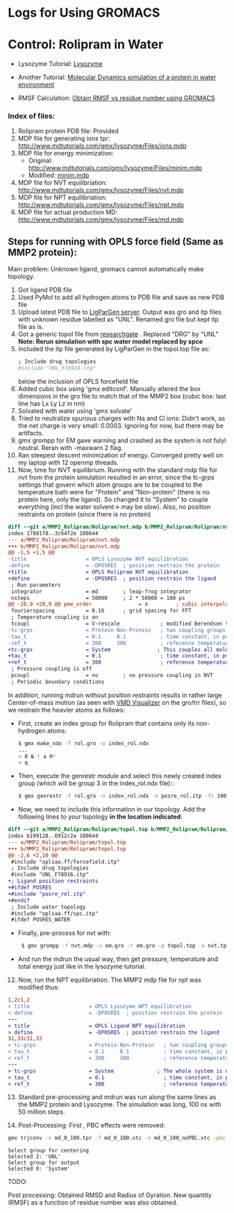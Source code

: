 # Logs for Using GROMACS

# Control: Rolipram in Water

* Lysozyme Tutorial: [Lysozyme](http://www.mdtutorials.com/gmx/lysozyme/index.html)

* Another Tutorial: [Molecular Dynamics simulation of a protein in water environment](https://www.compchems.com/gromacs-tutorial-molecular-dynamics-simulation-of-a-protein-in-water-environment/#protein-selection-and-initial-setup)
* RMSF Calculation: [Obtain RMSF vs residue number using GROMACS](https://www.compchems.com/how-to-compute-the-rmsf-using-gromacs/)



### Index of files:
 
1. Rolipram protein PDB file: Provided
2. MDP file for generating ions tpr: http://www.mdtutorials.com/gmx/lysozyme/Files/ions.mdp
3. MDP file for energy minimization: 
    * Original: http://www.mdtutorials.com/gmx/lysozyme/Files/minim.mdp
    * Modified: [minim.mdp](minim.mdp)
4. MDP file for NVT equilibriation: http://www.mdtutorials.com/gmx/lysozyme/Files/nvt.mdp
5. MDP file for NPT equilibriation: http://www.mdtutorials.com/gmx/lysozyme/Files/npt.mdp
6. MDP file for actual production MD: http://www.mdtutorials.com/gmx/lysozyme/Files/md.mdp

## Steps for running with OPLS force field (Same as MMP2 protein):

Main problem: Unknown ligand, gromacs cannot automatically make topology.

1. Got ligand PDB file
2. Used PyMol to add all hydrogen atoms to PDB file and save as new PDB file
3. Upload latest PDB file to [LigParGen server](http://zarbi.chem.yale.edu/ligpargen/). Output was gro and itp files with unknown residue labelled as "UNL". Renamed gro file but kept itp file as is.
4. Got a generic topol file from [researchgate](https://www.researchgate.net/post/How_to_generate_top_file_for_Gromacs) . Replaced "DRG" by "UNL"
   **Note: Rerun simulation with spc water model replaced by spce**
5. Included the itp file generated by LigParGen in the topol.top file as:
    ```bash
    ; Include drug topologies
    #include "UNL_F78916.itp"
    ```
    below the inclusion of OPLS forcefield file 
6. Added cubic box using 'gmx editconf'. Manually altered the box dimensions in the gro file to match that of the MMP2 box (cubic box: last line has Lx Ly Lz in nm)
7. Solvated with water using 'gmx solvate'
8. Tried to neutralize spurious charges with Na and Cl ions: Didn't work, as the net charge is very small: 0.0003. Ignoring for now, but there may be artifacts.
9. gmx grompp for EM gave warning and crashed as the system is not fulyl neutral. Reran with -maxwarn 2 flag.
10. Ran steepest descent minimization of energy. Converged pretty well on my laptop with 12 openmp threads.
11. Now, time for NVT equilibrium. Running with the standard mdp file for nvt from the protein simulation resulted in an error, since the tc-grps settings that govern which atom groups are to be coupled to the temperature bath were for "Protein" and "Non-protein" (there is no protein here, only the ligand). So changed it to "System" to couple everything (incl the water solvent-> may be slow). Also, no position restraints on protein (since there is no protein)
```diff
diff --git a/MMP2_Rolipram/Rolipram/nvt.mdp b/MMP2_Rolipram/Rolipram/nvt.mdp
index 17881f8..3c64f2e 100644
--- a/MMP2_Rolipram/Rolipram/nvt.mdp
+++ b/MMP2_Rolipram/Rolipram/nvt.mdp
@@ -1,5 +1,5 @@
-title                   = OPLS Lysozyme NVT equilibration 
-define                  = -DPOSRES  ; position restrain the protein
+title                   = OPLS Rolipram NVT equilibration 
+define                  = -DPOSRES  ; position restrain the ligand
 ; Run parameters
 integrator              = md        ; leap-frog integrator
 nsteps                  = 50000     ; 2 * 50000 = 100 ps
@@ -28,9 +28,9 @@ pme_order               = 4         ; cubic interpolation
 fourierspacing          = 0.16      ; grid spacing for FFT
 ; Temperature coupling is on
 tcoupl                  = V-rescale             ; modified Berendsen thermostat
-tc-grps                 = Protein Non-Protein   ; two coupling groups - more accurate
-tau_t                   = 0.1     0.1           ; time constant, in ps
-ref_t                   = 300     300           ; reference temperature, one for each group, in K
+tc-grps                 = System               ; This couples all molecules (incl the water) to the bath
+tau_t                   = 0.1                   ; time constant, in ps
+ref_t                   = 300                   ; reference temperature, one for each group, in K
 ; Pressure coupling is off
 pcoupl                  = no        ; no pressure coupling in NVT
 ; Periodic boundary conditions

```


In addition, running mdrun without position restraints results in rather large Center-of-mass motion (as seen with [VMD Visualizer](https://www.ks.uiuc.edu/Research/vmd/) on the gro/trr files), so we restrain the heavier atoms as follows:

* First, create an index group for Rolipram that contains only its non-hydrogen atoms:

   ```bash
   $ gmx make_ndx -f rol.gro -o index_rol.ndx
   ...
   > 0 & ! a H*
   > q
   ```

* Then, execute the genrestr module and select this newly created index group (which will be group 3 in the index_rol.ndx file)::

    ```bash
    $ gmx genrestr -f rol.gro -n index_rol.ndx -o posre_rol.itp -fc 1000 1000 1000
    ```


* Now, we need to include this information in our topology. Add the following lines to your topology **in the location indicated**:

```diff
diff --git a/MMP2_Rolipram/Rolipram/topol.top b/MMP2_Rolipram/Rolipram/topol.top
index b199128..6912c2a 100644
--- a/MMP2_Rolipram/Rolipram/topol.top
+++ b/MMP2_Rolipram/Rolipram/topol.top
@@ -2,6 +2,10 @@
 #include "oplsaa.ff/forcefield.itp"
 ; Include drug topologies
 #include "UNL_F78916.itp"
+; Ligand position restraints
+#ifdef POSRES
+#include "posre_rol.itp"
+#endif
 ; Include water topology
 #include "oplsaa.ff/spc.itp"
 #ifdef POSRES_WATER
```


* Finally, pre-process for nvt with:

   ```bash
    $ gmx grompp -f nvt.mdp -c em.gro -r em.gro -p topol.top -o nvt.tpr -maxwarn 2
   ```

* And run the mdrun the usual way, then get pressure, temperature and total energy just like in the lysozyme tutorial.




12. Now, run the NPT equilibriation. The MMP2 mdp file for npt was modified thus:

```diff
1,2c1,2
< title                   = OPLS Lysozyme NPT equilibration 
< define                  = -DPOSRES  ; position restrain the protein
---
> title                   = OPLS Ligand NPT equilibration 
> define                  = -DPOSRES  ; position restrain the ligand
31,33c31,33
< tc-grps                 = Protein Non-Protein   ; two coupling groups - more accurate
< tau_t                   = 0.1     0.1           ; time constant, in ps
< ref_t                   = 300     300           ; reference temperature, one for each group, in K
---
> tc-grps                 = System              ; The whole system is now coupled
> tau_t                   = 0.1                   ; time constant, in ps
> ref_t                   = 300                   ; reference temperature, one for each group, in K
```

13. Standard pre-processing and mdrun was run along the same lines as the MMP2 protein and Lysozyme. The simulation was long, 100 ns with 50 million steps.

14. Post-Processing: First , PBC effects were removed:
	
```bash
gmx trjconv -s md_0_100.tpr -f md_0_100.xtc -o md_0_100_noPBC.xtc -pbc mol -center
```
	Select group for centering
	Selected 2: 'UNL'
	Select group for output
	Selected 0: 'System'

TODO:

Post processing: Obtained RMSD and Radius of Gyration. New quantity (RMSF) as a function of residue number was also obtained.


